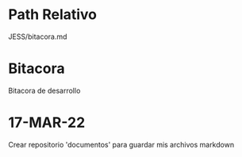 # Path Relativo
JESS/bitacora.md

# Bitacora
Bitacora de desarrollo
# 17-MAR-22
Crear repositorio 'documentos' para guardar mis archivos markdown 


